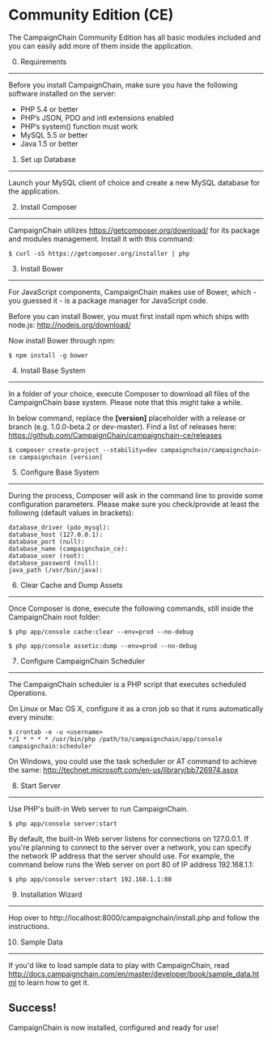 Community Edition (CE)
======================

The CampaignChain Community Edition has all basic modules included and you can
easily add more of them inside the application.

0. Requirements
---------------

Before you install CampaignChain, make sure you have the following software
installed on the server:

* PHP 5.4 or better
* PHP’s JSON, PDO and intl extensions enabled
* PHP’s system() function must work
* MySQL 5.5 or better
* Java 1.5 or better

1. Set up Database
------------------

Launch your MySQL client of choice and create a new MySQL database for the
application.

2. Install Composer
-------------------

CampaignChain utilizes https://getcomposer.org/download/ for its package and
modules management. Install it with this command:

    $ curl -sS https://getcomposer.org/installer | php

3. Install Bower
----------------

For JavaScript components, CampaignChain makes use of Bower, which - you guessed
it - is a package manager for JavaScript code.

Before you can install Bower, you must first install npm which ships with
node.js: http://nodejs.org/download/

Now install Bower through npm:

    $ npm install -g bower

4. Install Base System
----------------------

In a folder of your choice, execute Composer to download all files of the
CampaignChain base system. Please note that this might take a while.

In below command, replace the **[version]** placeholder with a release or branch
(e.g. 1.0.0-beta.2 or dev-master). Find a list of releases here: 
https://github.com/CampaignChain/campaignchain-ce/releases

    $ composer create-project --stability=dev campaignchain/campaignchain-ce campaignchain [version]

5. Configure Base System
------------------------

During the process, Composer will ask in the command line to provide some
configuration parameters. Please make sure you check/provide at least the
following (default values in brackets):

    database_driver (pdo_mysql):
    database_host (127.0.0.1):
    database_port (null):
    database_name (campaignchain_ce):
    database_user (root):
    database_password (null):
    java_path (/usr/bin/java):

6. Clear Cache and Dump Assets
------------------------------

Once Composer is done, execute the following commands, still inside the
CampaignChain root folder:

    $ php app/console cache:clear --env=prod --no-debug

    $ php app/console assetic:dump --env=prod --no-debug

7. Configure CampaignChain Scheduler
------------------------------------

The CampaignChain scheduler is a PHP script that executes scheduled Operations.

On Linux or Mac OS X, configure it as a cron job so that it runs automatically
every minute:

    $ crontab -e -u <username>
    */1 * * * * /usr/bin/php /path/to/campaignchain/app/console campaignchain:scheduler

On Windows, you could use the task scheduler or AT command to achieve the same:
http://technet.microsoft.com/en-us/library/bb726974.aspx

8. Start Server
---------------

Use PHP's built-in Web server to run CampaignChain.

    $ php app/console server:start

By default, the built-in Web server listens for connections on 127.0.0.1. If
you're planning to connect to the server over a network, you can specify the
network IP address that the server should use. For example, the command below
runs the Web server on port 80 of IP address 192.168.1.1:

    $ php app/console server:start 192.168.1.1:80
    
9. Installation Wizard
-----------------------

Hop over to http://localhost:8000/campaignchain/install.php and follow the
instructions.

10. Sample Data
---------------

If you'd like to load sample data to play with CampaignChain, read
http://docs.campaignchain.com/en/master/developer/book/sample_data.html to
learn how to get it.

Success!
--------

CampaignChain is now installed, configured and ready for use!